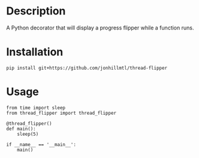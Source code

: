 # Description

A Python decorator that will display a progress flipper while a function runs.

# Installation

`pip install git+https://github.com/jonhillmtl/thread-flipper`

# Usage

```
from time import sleep
from thread_flipper import thread_flipper

@thread_flipper()
def main():
    sleep(5)

if __name__ == '__main__':
    main()
```